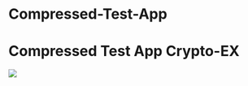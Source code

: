 # Compressed-Test-App
<h1>Compressed Test App Crypto-EX</h1>
<img src="https://oracletimes.com/wp-content/uploads/2018/05/Bitcoin-btc.jpg">
